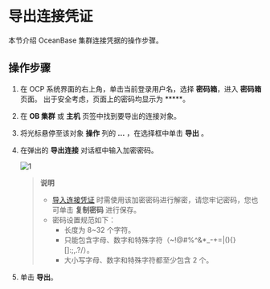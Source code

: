 # 导出连接凭证

本节介绍 OceanBase 集群连接凭据的操作步骤。

## 操作步骤

1. 在 OCP 系统界面的右上角，单击当前登录用户名，选择 **密码箱**，进入 **密码箱** 页面。
   出于安全考虑，页面上的密码均显示为 *****。

2. 在 **OB 集群** 或 **主机** 页签中找到要导出的连接对象。

3. 将光标悬停至该对象 **操作** 列的 **...** ，在选择框中单击 **导出** 。

4. 在弹出的 **导出连接** 对话框中输入加密密码。

    ![1](https://obbusiness-private.oss-cn-shanghai.aliyuncs.com/doc/img/ocp/%E5%AF%BC%E5%87%BA%E8%BF%9E%E6%8E%A5.png)

    > **说明**
    >
    > * [导入连接凭证](3.import-connection.md) 时需使用该加密密码进行解密，请您牢记密码，您也可单击 **复制密码** 进行保存。
    > * 密码设置规范如下：
    >   * 长度为 8~32 个字符。
    >   * 只能包含字母、数字和特殊字符（~!@#%^&*_-+=|(){}[]:;,.?/）。
    >   * 大小写字母、数字和特殊字符都至少包含 2 个。

5. 单击 **导出**。
